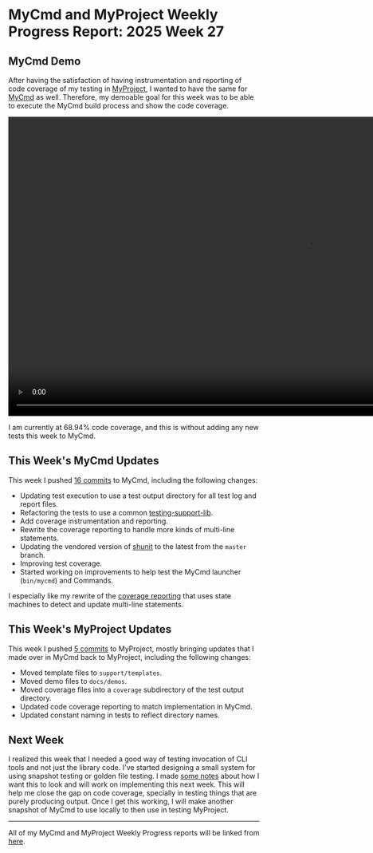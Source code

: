 # MyCmd and MyProject Weekly Progress Report: 2025 Week 27

## MyCmd Demo

After having the satisfaction of having instrumentation and reporting of code coverage of my testing in [MyProject](https://github.com/travisbhartwell/myproject/), I wanted to have the same for [MyCmd](https://github.com/travisbhartwell/mycmd/) as well. Therefore, my demoable goal for this week was to be able to execute the MyCmd build process and show the code coverage.

<video controls="controls" width="1200">
    <source src="../../images/mycmd-project-run-all-week27.mp4">
</video>

I am currently at 68.94% code coverage, and this is without adding any new tests this week to MyCmd.

## This Week's MyCmd Updates

This week I pushed [16 commits](https://github.com/travisbhartwell/mycmd/commits/main/?since=2025-06-29&until=2025-07-05) to MyCmd, including the following changes:

- Updating test execution to use a test output directory for all test log and report files.
- Refactoring the tests to use a common [testing-support-lib](https://github.com/travisbhartwell/mycmd/blob/3b9def82d92e4d56665a623d418c07a05cedb6a1/testing/tests/testing-support-lib).
- Add coverage instrumentation and reporting.
- Rewrite the coverage reporting to handle more kinds of multi-line statements.
- Updating the vendored version of [shunit](https://github.com/kward/shunit2/) to the latest from the `master` branch.
- Improving test coverage.
- Started working on improvements to help test the MyCmd launcher (`bin/mycmd`) and Commands.

I especially like my rewrite of the [coverage reporting](https://github.com/travisbhartwell/mycmd/blob/3b9def82d92e4d56665a623d418c07a05cedb6a1/myproject#L359-L572) that uses state machines to detect and update multi-line statements.

## This Week's MyProject Updates

This week I pushed [5 commits](https://github.com/travisbhartwell/myproject/commits/main/?since=2025-06-29&until=2025-07-05) to MyProject, mostly bringing updates that I made over in MyCmd back to MyProject, including the following changes:

- Moved template files to `support/templates`.
- Moved demo files to `docs/demos`.
- Moved coverage files into a `coverage` subdirectory of the test output directory.
- Updated code coverage reporting to match implementation in MyCmd.
- Updated constant naming in tests to reflect directory names.

## Next Week

I realized this week that I needed a good way of testing invocation of CLI tools and not just the library code. I've started designing a small system for using snapshot testing or golden file testing. I made [some notes](https://github.com/travisbhartwell/mycmd/blob/3b9def82d92e4d56665a623d418c07a05cedb6a1/docs/snapshot-testing.org) about how I want this to look and will work on implementing this next week. This will help me close the gap on code coverage, specially in testing things that are purely producing output. Once I get this working, I will make another snapshot of MyCmd to use locally to then use in testing MyProject.

---

All of my MyCmd and MyProject Weekly Progress reports will be linked from [here](../../weekly-progress-reports).

